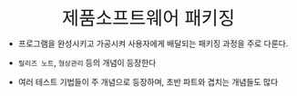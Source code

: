 
<br>

<div style="font-size: xx-large; text-align: center">
  제품소프트웨어 패키징
</div>


- 프로그램을 완성시키고 가공시켜 사용자에게 배달되는 패키징 과정을 주로 다룬다.


- `릴리즈 노트`, `형상관리` 등의 개념이 등장한다


- 여러 테스트 기법들이 주 개념으로 등장하며, 초반 파트와 겹치는 개념들도 많다